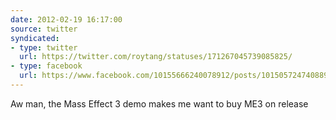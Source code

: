 ```yaml
---
date: 2012-02-19 16:17:00
source: twitter
syndicated:
- type: twitter
  url: https://twitter.com/roytang/statuses/171267045739085825/
- type: facebook
  url: https://www.facebook.com/10155666240078912/posts/10150572474088912
---
```


Aw man, the Mass Effect 3 demo makes me want to buy ME3 on release
